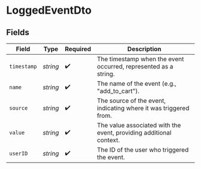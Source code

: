 # LoggedEventDto


## Fields

| Field                                                              | Type                                                               | Required                                                           | Description                                                        |
| ------------------------------------------------------------------ | ------------------------------------------------------------------ | ------------------------------------------------------------------ | ------------------------------------------------------------------ |
| `timestamp`                                                        | *string*                                                           | :heavy_check_mark:                                                 | The timestamp when the event occurred, represented as a string.    |
| `name`                                                             | *string*                                                           | :heavy_check_mark:                                                 | The name of the event (e.g., "add_to_cart").                       |
| `source`                                                           | *string*                                                           | :heavy_check_mark:                                                 | The source of the event, indicating where it was triggered from.   |
| `value`                                                            | *string*                                                           | :heavy_check_mark:                                                 | The value associated with the event, providing additional context. |
| `userID`                                                           | *string*                                                           | :heavy_check_mark:                                                 | The ID of the user who triggered the event.                        |